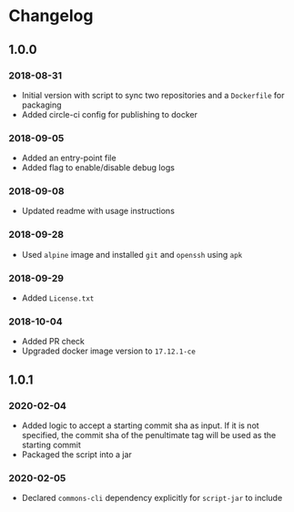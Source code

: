 # Changelog
## 1.0.0
### 2018-08-31
- Initial version with script to sync two repositories and a `Dockerfile` for packaging
- Added circle-ci config for publishing to docker

### 2018-09-05
- Added an entry-point file
- Added flag to enable/disable debug logs

### 2018-09-08
- Updated readme with usage instructions

### 2018-09-28
- Used `alpine` image and installed `git` and `openssh` using `apk`

### 2018-09-29
- Added `License.txt`

### 2018-10-04
- Added PR check
- Upgraded docker image version to `17.12.1-ce`

## 1.0.1
### 2020-02-04
- Added logic to accept a starting commit sha as input. If it is not specified, the commit sha of the penultimate tag
will be used as the starting commit
- Packaged the script into a jar

### 2020-02-05
- Declared `commons-cli` dependency explicitly for `script-jar` to include
